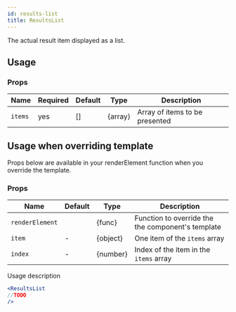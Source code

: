 ```yaml
---
id: results-list
title: ResultsList
---
```

The actual result item displayed as a list.

## Usage

### Props

| Name              | Required  | Default       | Type      | Description             |
| ------------------|-----------|---------------| ----------|-------------------------|
| ``items``         | yes       | []            | {array}   | Array of items to be presented |


## Usage when overriding template

Props below are available in your renderElement function when you override the template.

### Props

| Name              | Default       | Type      | Description             |
| ------------------|---------------| ----------|-------------|
| ``renderElement`` |               | {func}    | Function to override the the component's template |
| ``item``          |  -            | {object}   | One item of the `items` array |
| ``index``         |  -            | {number}   | Index of the item in the `items` array |


Usage description
```jsx
<ResultsList
//TODO
/>
```
